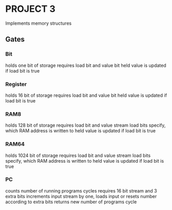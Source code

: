 # PROJECT 3
Implements memory structures
## Gates
### Bit
holds one bit of storage
requires load bit and value bit
held value is updated if load bit is true
### Register
holds 16 bit of storage
requires load bit and value bit
held value is updated if load bit is true
### RAM8
holds 128 bit of storage
requires load bit and value stream
load bits specify, which RAM address is written to
held value is updated if load bit is true
### RAM64
holds 1024 bit of storage
requires load bit and value stream
load bits specify, which RAM address is written to
held value is updated if load bit is true
### PC
counts number of running programs cycles
requires 16 bit stream and 3 extra bits
increments input stream by one, loads input or resets number according to extra bits
returns new number of programs cycle